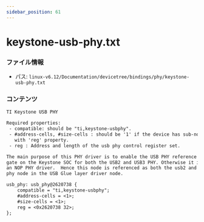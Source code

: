 ```yaml
---
sidebar_position: 61
---
```

# keystone-usb-phy.txt

### ファイル情報

- パス: `linux-v6.12/Documentation/devicetree/bindings/phy/keystone-usb-phy.txt`

### コンテンツ

```txt
TI Keystone USB PHY

Required properties:
 - compatible: should be "ti,keystone-usbphy".
 - #address-cells, #size-cells : should be '1' if the device has sub-nodes
   with 'reg' property.
 - reg : Address and length of the usb phy control register set.

The main purpose of this PHY driver is to enable the USB PHY reference clock
gate on the Keystone SOC for both the USB2 and USB3 PHY. Otherwise it is just
an NOP PHY driver.  Hence this node is referenced as both the usb2 and usb3
phy node in the USB Glue layer driver node.

usb_phy: usb_phy@2620738 {
	compatible = "ti,keystone-usbphy";
	#address-cells = <1>;
	#size-cells = <1>;
	reg = <0x2620738 32>;
};

```
